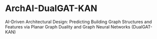 # ArchAI-DualGAT-KAN
AI-Driven Architectural Design: Predicting Building Graph Structures and Features via Planar Graph Duality and Graph Neural Networks (DualGAT-KAN)

